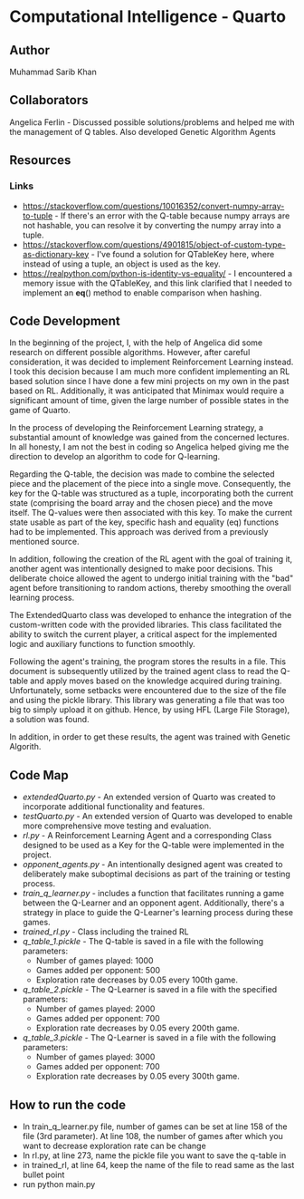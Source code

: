 # Computational Intelligence - Quarto

## Author
Muhammad Sarib Khan 

## Collaborators
Angelica Ferlin - Discussed possible solutions/problems and helped me with the management of Q tables. Also developed Genetic Algorithm Agents

## Resources 
### Links
- https://stackoverflow.com/questions/10016352/convert-numpy-array-to-tuple - If there's an error with the Q-table because numpy arrays are not hashable, you can resolve it by converting the numpy array into a tuple. 
- https://stackoverflow.com/questions/4901815/object-of-custom-type-as-dictionary-key - I've found a solution for QTableKey here, where instead of using a tuple, an object is used as the key.
- https://realpython.com/python-is-identity-vs-equality/  - I encountered a memory issue with the QTableKey, and this link clarified that I needed to implement an __eq__() method to enable comparison when hashing.


## Code Development
In the beginning of the project, I, with the help of Angelica did some research on different possible algorithms. However, after careful consideration, it was decided to implement Reinforcement Learning instead. I took this decision because I am much more confident implementing an RL based solution since I have done a few mini projects on my own in the past based on RL. Additionally, it was anticipated that Minimax would require a significant amount of time, given the large number of possible states in the game of Quarto.

In the process of developing the Reinforcement Learning strategy, a substantial amount of knowledge was gained from the concerned lectures. In all honesty, I am not the best in coding so Angelica helped giving me the direction to develop an algorithm to code for Q-learning.

Regarding the Q-table, the decision was made to combine the selected piece and the placement of the piece into a single move. Consequently, the key for the Q-table was structured as a tuple, incorporating both the current state (comprising the board array and the chosen piece) and the move itself. The Q-values were then associated with this key. To make the current state usable as part of the key, specific hash and equality (eq) functions had to be implemented. This approach was derived from a previously mentioned source.

In addition, following the creation of the RL agent with the goal of training it, another agent was intentionally designed to make poor decisions. This deliberate choice allowed the agent to undergo initial training with the "bad" agent before transitioning to random actions, thereby smoothing the overall learning process.
 
The ExtendedQuarto class was developed to enhance the integration of the custom-written code with the provided libraries. This class facilitated the ability to switch the current player, a critical aspect for the implemented logic and auxiliary functions to function smoothly.


Following the agent's training, the program stores the results in a file. This document is subsequently utilized by the trained agent class to read the Q-table and apply moves based on the knowledge acquired during training. Unfortunately, some setbacks were encountered due to the size of the file and using the pickle library. This library was generating a file that was too big to simply upload it on github. Hence, by using HFL (Large File Storage), a solution was found.


In addition, in order to get these results, the agent was trained with Genetic Algorith.

## Code Map 
- *extendedQuarto.py* -  An extended version of Quarto was created to incorporate additional functionality and features.
- *testQuarto.py* - An extended version of Quarto was developed to enable more comprehensive move testing and evaluation.
- *rl.py* - A Reinforcement Learning Agent and a corresponding Class designed to be used as a Key for the Q-table were implemented in the project.
-  *opponent_agents.py* - An intentionally designed agent was created to deliberately make suboptimal decisions as part of the training or testing process.
- *train_q_learner.py* -  includes a function that facilitates running a game between the Q-Learner and an opponent agent. Additionally, there's a strategy in place to guide the Q-Learner's learning process during these games.
- *trained_rl.py* - Class including the trained RL
- *q_table_1.pickle* - The Q-table is saved in a file with the following parameters: 
  - Number of games played: 1000
  - Games added per opponent: 500
  - Exploration rate decreases by 0.05 every 100th game.
- *q_table_2.pickle* - The Q-Learner is saved in a file with the specified parameters: 
  - Number of games played: 2000
  - Games added per opponent: 700
  - Exploration rate decreases by 0.05 every 200th game.
- *q_table_3.pickle* - The Q-Learner is saved in a file with the following parameters:
  - Number of games played: 3000
  - Games added per opponent: 700
  - Exploration rate decreases by 0.05 every 300th game.
    
## How to run the code
- In train_q_learner.py file, number of games can be set at line 158 of the file (3rd parameter). At line 108, the number of games after which you want to decrease exploration rate can be change
- In rl.py, at line 273, name the pickle file you want to save the q-table in
- in trained_rl, at line 64, keep the name of the file to read same as the last bullet point
- run python main.py

